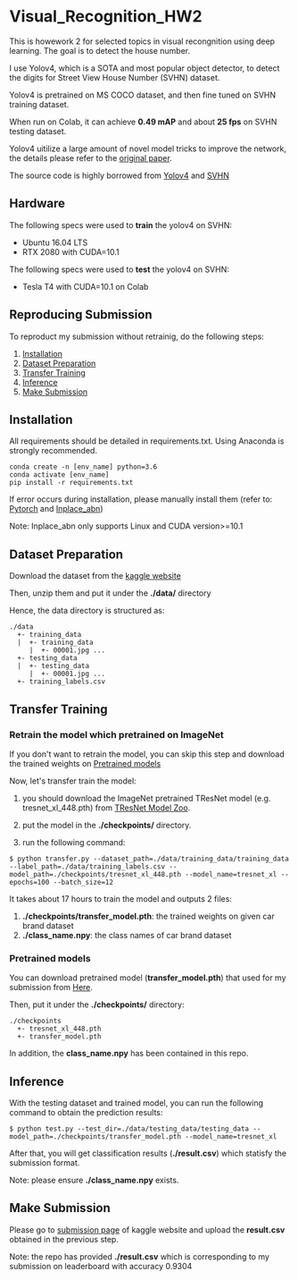 # Visual_Recognition_HW2

This is howework 2 for selected topics in visual recongnition using deep learning. The goal is to detect the house number.

I use Yolov4, which is a SOTA and most popular object detector, to detect the digits for Street View House Number (SVHN) dataset. 

Yolov4 is pretrained on MS COCO dataset, and then fine tuned on SVHN training dataset.

When run on Colab, it can achieve **0.49 mAP** and about **25 fps** on SVHN testing dataset.

Yolov4 uitilize a large amount of novel model tricks to improve the network, the details please refer to the [original paper](https://arxiv.org/abs/2004.10934).

The source code is highly borrowed from [Yolov4](https://github.com/AlexeyAB/darknet) and [SVHN](https://github.com/pavitrakumar78/Street-View-House-Numbers-SVHN-Detection-and-Classification-using-CNN)

## Hardware
The following specs were used to **train** the yolov4 on SVHN:
- Ubuntu 16.04 LTS
- RTX 2080 with CUDA=10.1

The following specs were used to **test** the yolov4 on SVHN:
- Tesla T4 with CUDA=10.1 on Colab



## Reproducing Submission
To reproduct my submission without retrainig, do the following steps:
1. [Installation](#installation)
2. [Dataset Preparation](#dataset-preparation)
3. [Transfer Training](#transfer-training)
4. [Inference](#inference)
5. [Make Submission](#make-submission)

## Installation
All requirements should be detailed in requirements.txt. Using Anaconda is strongly recommended.
```
conda create -n [env_name] python=3.6
conda activate [env_name]
pip install -r requirements.txt
```

If error occurs during installation, please manually install them (refer to: [Pytorch](https://pytorch.org/get-started/locally/) and [Inplace_abn](https://github.com/mapillary/inplace_abn))

Note: Inplace_abn only supports Linux and CUDA version>=10.1

## Dataset Preparation
Download the dataset from the [kaggle website](https://www.kaggle.com/c/cs-t0828-2020-hw1/data)

Then, unzip them and put it under the **./data/** directory

Hence, the data directory is structured as:
```
./data
  +- training_data
  |  +- training_data
     |  +- 00001.jpg ...
  +- testing_data
  |  +- testing_data
     |  +- 00001.jpg ...
  +- training_labels.csv
```

## Transfer Training
### Retrain the model which pretrained on ImageNet
If you don't want to retrain the model, you can skip this step and download the trained weights on [Pretrained models](#pretrained-models)

Now, let's transfer train the model:

1. you should download the ImageNet pretrained TResNet model (e.g. tresnet_xl_448.pth) from [TResNet Model Zoo](https://github.com/mrT23/TResNet/blob/master/MODEL_ZOO.md).

2. put the model in the **./checkpoints/** directory.

3. run the following command:
```
$ python transfer.py --dataset_path=./data/training_data/training_data --label_path=./data/training_labels.csv --model_path=./checkpoints/tresnet_xl_448.pth --model_name=tresnet_xl --epochs=100 --batch_size=12
```
It takes about 17 hours to train the model and outputs 2 files:
1. **./checkpoints/transfer_model.pth**: the trained weights on given car brand dataset
2. **./class_name.npy**: the class names of car brand dataset

### Pretrained models
You can download pretrained model (**transfer_model.pth**) that used for my submission from [Here](https://drive.google.com/drive/folders/1Hj7sXE6OJt12IlDH7sQKuFU1l5dBZl1-?usp=sharing).

Then, put it under the **./checkpoints/** directory:
```
./checkpoints
  +- tresnet_xl_448.pth
  +- transfer_model.pth
```

In addition, the **class_name.npy** has been contained in this repo.

## Inference
With the testing dataset and trained model, you can run the following command to obtain the prediction results:
```
$ python test.py --test_dir=./data/testing_data/testing_data --model_path=./checkpoints/transfer_model.pth --model_name=tresnet_xl
```
After that, you will get classification results (**./result.csv**) which statisfy the submission format.

Note: please ensure **./class_name.npy** exists.

## Make Submission
Please go to [submission page](https://www.kaggle.com/c/cs-t0828-2020-hw1/submit) of kaggle website and upload the **result.csv** obtained in the previous step.

Note: the repo has provided **./result.csv** which is corresponding to my submission on leaderboard with accuracy 0.9304

